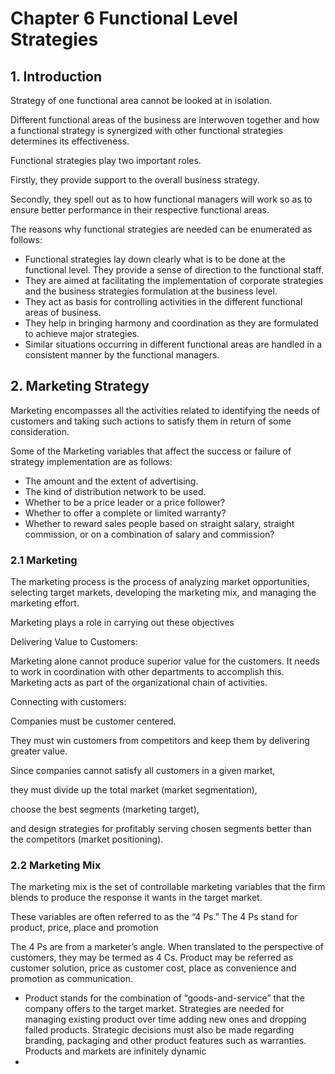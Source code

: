 # Chapter 6 Functional Level Strategies

## **1. Introduction**

Strategy of one functional area cannot be looked at in isolation.

Different functional areas of the business are interwoven together and how a functional strategy is synergized with other functional strategies determines its effectiveness.

Functional strategies play two important roles. 

Firstly, they provide support to the overall business strategy. 

Secondly, they spell out as to how functional managers will work so as to ensure better performance in their respective functional areas.

The reasons why functional strategies are needed can be enumerated as follows:

- Functional strategies lay down clearly what is to be done at the functional level. They provide a sense of direction to the functional staff.
- They are aimed at facilitating the implementation of corporate strategies and the business strategies formulation at the business level.
- They act as basis for controlling activities in the different functional areas of business.
- They help in bringing harmony and coordination as they are formulated to achieve major strategies.
- Similar situations occurring in different functional areas are handled in a consistent manner by the functional managers.

## **2. Marketing Strategy**

Marketing encompasses all the activities related to identifying the needs of customers and taking such actions to satisfy them in return of some consideration.

Some of the Marketing variables that affect the success or failure of strategy implementation are as follows:

- The amount and the extent of advertising.
- The kind of distribution network to be used.
- Whether to be a price leader or a price follower?
- Whether to offer a complete or limited warranty?
- Whether to reward sales people based on straight salary, straight
commission, or on a combination of salary and commission?

### 2.1 Marketing

The marketing process is the process of analyzing market opportunities,
selecting target markets, developing the marketing mix, and managing the
marketing effort.

Marketing plays a role in carrying out these objectives

Delivering Value to Customers: 

Marketing alone cannot produce superior value for the customers. It needs to work in coordination with other departments to accomplish this. Marketing acts as part of the organizational chain of activities.

Connecting with customers:

Companies must be customer centered.

They must win customers from competitors and keep them by delivering greater value. 

Since companies cannot satisfy all customers in a given market, 

they must divide up the total market (market segmentation), 

choose the best segments (marketing target), 

and design strategies for profitably serving chosen segments better than the competitors (market positioning).

### 2.2 Marketing Mix

The marketing mix is the set of controllable marketing variables that the firm blends to produce the response it wants in the target market.

These variables are often referred to as the “4 Ps.” The 4 Ps stand for
product, price, place and promotion

The 4 Ps are from a marketer’s angle. When translated to the perspective of customers, they may be termed as 4 Cs. Product may be referred as customer solution, price as customer cost, place as convenience and promotion as communication.

- Product stands for the combination of “goods-and-service” that the
company offers to the target market. Strategies are needed for managing
existing product over time adding new ones and dropping failed products.
Strategic decisions must also be made regarding branding, packaging and
other product features such as warranties. Products and markets are infinitely dynamic
-